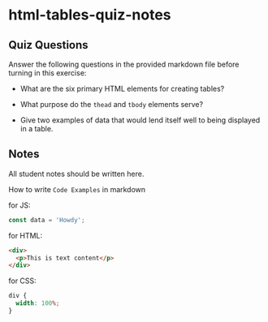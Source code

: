 # html-tables-quiz-notes

## Quiz Questions

Answer the following questions in the provided markdown file before turning in this exercise:

- What are the six primary HTML elements for creating tables?

- What purpose do the `thead` and `tbody` elements serve?

- Give two examples of data that would lend itself well to being displayed in a table.

## Notes

All student notes should be written here.

How to write `Code Examples` in markdown

for JS:

```javascript
const data = 'Howdy';
```

for HTML:

```html
<div>
  <p>This is text content</p>
</div>
```

for CSS:

```css
div {
  width: 100%;
}
```
